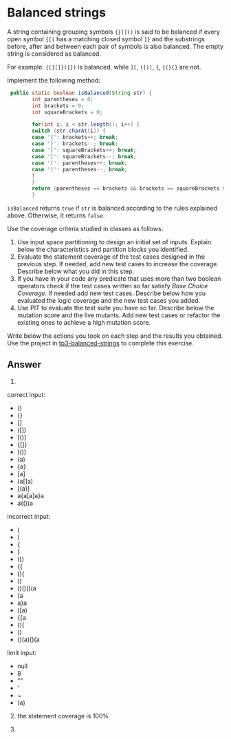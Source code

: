 # Balanced strings

A string containing grouping symbols `{}[]()` is said to be balanced if every open symbol `{[(` has a matching closed symbol `]}` and the substrings before, after and between each pair of symbols is also balanced. The empty string is considered as balanced.

For example: `{[][]}({})` is balanced, while `][`, `([)]`, `{`, `{(}{}` are not.

Implement the following method:

```java
 public static boolean isBalanced(String str) {
        int parentheses = 0;
        int brackets = 0;
        int squareBrackets = 0;

        for(int i; i < str.length(); i++) {
        switch (str.charAt(i)) {
        case '{': brackets++; break;
        case '}': brackets--; break;
        case '[': squareBrackets++; break;
        case ']': squareBrackets--; break;
        case '(': parentheses++; break;
        case ')': parentheses--; break;
        }
        }
        return (parentheses == brackets && brackets == squareBrackets && brackets == 0);
        }
```

`isBalanced` returns `true` if `str` is balanced according to the rules explained above. Otherwise, it returns `false`.

Use the coverage criteria studied in classes as follows:

1. Use input space partitioning to design an initial set of inputs. Explain below the characteristics and partition blocks you identified.
2. Evaluate the statement coverage of the test cases designed in the previous step. If needed, add new test cases to increase the coverage. Describe below what you did in this step.
3. If you have in your code any predicate that uses more than two boolean operators check if the test cases written so far satisfy *Base Choice Coverage*. If needed add new test cases. Describe below how you evaluated the logic coverage and the new test cases you added.
4. Use PIT to evaluate the test suite you have so far. Describe below the mutation score and the live mutants. Add new test cases or refactor the existing ones to achieve a high mutation score.

Write below the actions you took on each step and the results you obtained.
Use the project in [tp3-balanced-strings](../code/tp3-balanced-strings) to complete this exercise.

## Answer

1.
correct input:
- ()
- {}
- []
- ([])
- [()]
- {[]}
- (())
- (a)
- {a}
- [a]
- (a[]a)
- [(a)]
- a{a[a]a}a
- a(())a

incorrect input:
- (
- )
- {
- }
- ([)
- {{
- (){
- ))
- ()()()(a
- (a
- a}a
- ([a)
- {{a
- (){
- ))
- ()(a)()(a

limit input:
- null
- 8
- ""
- '
- ~
- \(a)

2. the statement coverage is 100%

3.